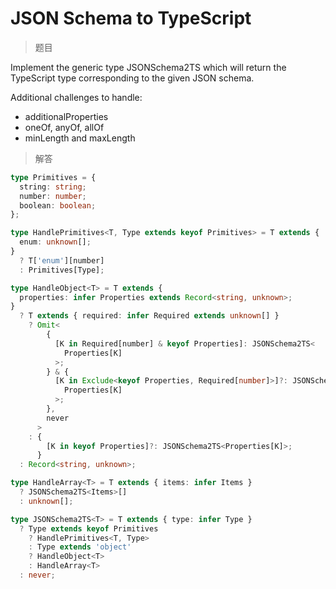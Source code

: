 
# JSON Schema to TypeScript

<BtnGroup 
	issue="https://tsch.js.org/26401/solutions"
	answer="https://github.com/type-challenges/type-challenges/issues/32284"
/>

> 题目

  Implement the generic type JSONSchema2TS which will return the TypeScript type corresponding to the given JSON schema.

  Additional challenges to handle:
  * additionalProperties
  * oneOf, anyOf, allOf
  * minLength and maxLength

> 解答

```ts
type Primitives = {
  string: string;
  number: number;
  boolean: boolean;
};

type HandlePrimitives<T, Type extends keyof Primitives> = T extends {
  enum: unknown[];
}
  ? T['enum'][number]
  : Primitives[Type];

type HandleObject<T> = T extends {
  properties: infer Properties extends Record<string, unknown>;
}
  ? T extends { required: infer Required extends unknown[] }
    ? Omit<
        {
          [K in Required[number] & keyof Properties]: JSONSchema2TS<
            Properties[K]
          >;
        } & {
          [K in Exclude<keyof Properties, Required[number]>]?: JSONSchema2TS<
            Properties[K]
          >;
        },
        never
      >
    : {
        [K in keyof Properties]?: JSONSchema2TS<Properties[K]>;
      }
  : Record<string, unknown>;

type HandleArray<T> = T extends { items: infer Items }
  ? JSONSchema2TS<Items>[]
  : unknown[];

type JSONSchema2TS<T> = T extends { type: infer Type }
  ? Type extends keyof Primitives
    ? HandlePrimitives<T, Type>
    : Type extends 'object'
    ? HandleObject<T>
    : HandleArray<T>
  : never;
```